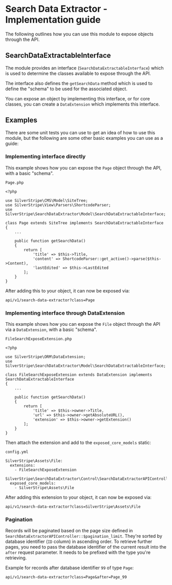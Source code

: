 # Search Data Extractor - Implementation guide

The following outlines how you can use this module to expose objects through the
API.

## SearchDataExtractableInterface

The module provides an interface (`SearchDataExtractableInterface`) which is
used to determine the classes available to expose through the API.

The interface also defines the `getSearchData` method which is used to define
the "schema" to be used for the associated object.

You can expose an object by implementing this interface, or for core classes,
you can create a `DataExtension` which implements this interface.

## Examples

There are some unit tests you can use to get an idea of how to use this module,
but the following are some other basic examples you can use as a guide:

### Implementing interface directly

This example shows how you can expose the `Page` object through the API, with
a basic "schema".

`Page.php`

```
<?php

use SilverStripe\CMS\Model\SiteTree;
use SilverStripe\View\Parsers\ShortcodeParser;
use SilverStripe\SearchDataExtractor\Model\SearchDataExtractableInterface;

class Page extends SiteTree implements SearchDataExtractableInterface
{
    ...

    public function getSearchData()
    {
        return [
            'title' => $this->Title,
            'content' => ShortcodeParser::get_active()->parse($this->Content),
            'lastEdited' => $this->LastEdited
        ];
    }
}

```

After adding this to your object, it can now be exposed via:

`api/v1/search-data-extractor?class=Page`

### Implementing interface through DataExtension

This example shows how you can expose the `File` object through the API via
a `DataExtension`, with a basic "schema".

`FileSearchExposeExtension.php`

```
<?php

use SilverStripe\ORM\DataExtension;
use SilverStripe\SearchDataExtractor\Model\SearchDataExtractableInterface;

class FileSearchExposeExtension extends DataExtension implements SearchDataExtractableInterface
{
    ...

    public function getSearchData()
    {
        return [
            'title' => $this->owner->Title,
            'url' => $this->owner->getAbsoluteURL(),
            'extension' => $this->owner->getExtension()
        ];
    }
}

```

Then attach the extension and add to the `exposed_core_models` static:

`config.yml`

```
SilverStripe\Assets\File:
  extensions:
    - FileSearchExposeExtension

SilverStripe\SearchDataExtractor\Control\SearchDataExtractorAPIController:
  exposed_core_models:
    - SilverStripe\Assets\File
```

After adding this extension to your object, it can now be exposed via:

`api/v1/search-data-extractor?class=SilverStripe\Assets\File`

### Pagination

Records will be paginated based on the page size defined in `SearchDataExtractorAPIController::$pagination_limit`.
They're sorted by database identifier (`ID` column) in ascending order. To retrieve further pages,
you need to pass the database identifier of the current result into the `after` request parameter.
It needs to be prefixed with the type you're retrieving.

Example for records after database identifier `99` of type `Page`:

`api/v1/search-data-extractor?class=Page&after=Page_99`
